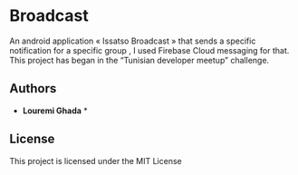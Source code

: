 # Broadcast

An android application « Issatso Broadcast » that sends a specific notification for a specific group ,
I used Firebase Cloud messaging for that.
This project has began in the “Tunisian developer meetup” challenge.

## Authors

* **Louremi Ghada** *

## License

This project is licensed under the MIT License 
